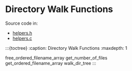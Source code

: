 # Directory Walk Functions

Source code in:

- [helpers.h](https://github.com/artgins/yunetas/blob/main/kernel/c/gobj-c/src/helpers.h)
- [helpers.c](https://github.com/artgins/yunetas/blob/main/kernel/c/gobj-c/src/helpers.c)


:::{toctree}
:caption: Directory Walk Functions
:maxdepth: 1

free_ordered_filename_array
get_number_of_files
get_ordered_filename_array
walk_dir_tree
:::
